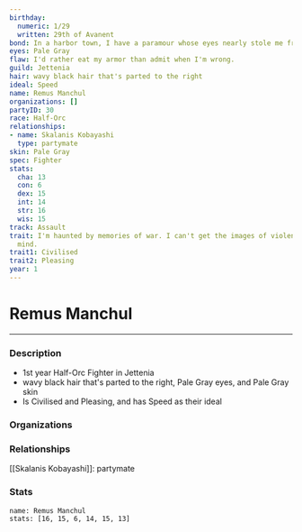 ```yaml
---
birthday:
  numeric: 1/29
  written: 29th of Avanent
bond: In a harbor town, I have a paramour whose eyes nearly stole me from the sea.
eyes: Pale Gray
flaw: I'd rather eat my armor than admit when I'm wrong.
guild: Jettenia
hair: wavy black hair that's parted to the right
ideal: Speed
name: Remus Manchul
organizations: []
partyID: 30
race: Half-Orc
relationships:
- name: Skalanis Kobayashi
  type: partymate
skin: Pale Gray
spec: Fighter
stats:
  cha: 13
  con: 6
  dex: 15
  int: 14
  str: 16
  wis: 15
track: Assault
trait: I'm haunted by memories of war. I can't get the images of violence out of my
  mind.
trait1: Civilised
trait2: Pleasing
year: 1
---
```

# Remus Manchul
---
### Description
- 1st year Half-Orc Fighter in Jettenia
- wavy black hair that's parted to the right, Pale Gray eyes, and Pale Gray skin
- Is Civilised and Pleasing, and has Speed as their ideal

### Organizations
### Relationships
[[Skalanis Kobayashi]]: partymate
### Stats
```statblock
name: Remus Manchul
stats: [16, 15, 6, 14, 15, 13]
```